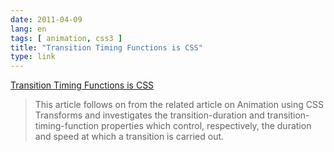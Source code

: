 ```yaml
---
date: 2011-04-09
lang: en
tags: [ animation, css3 ]
title: "Transition Timing Functions is CSS"
type: link
---
```


[Transition Timing Functions is
CSS](http://www.the-art-of-web.com/css/timing-function/#content)

> This article follows on from the related article on Animation using
> CSS Transforms and investigates the transition-duration and
> transition-timing-function properties which control, respectively, the
> duration and speed at which a transition is carried out.


